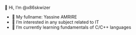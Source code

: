 👋 Hi, I’m @x86skwizer
- 🤝 My fullname: Yassine AMRIRE
- 👀 I’m interested in any subject related to IT
- 🌱 I’m currently learning fundamentals of C/C++ languages
